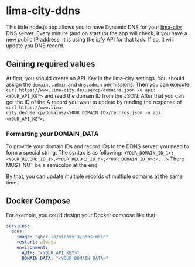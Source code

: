 # lima-city-ddns
This little node.js app allows you to have Dynamic DNS for your [lima-city](https://www.lima-city.de) DNS server.
Every minute (and on startup) the app will check, if you have a new public IP address. It is using the [ipfy](https://www.ipify.org) API for that task. If so, it will update you DNS record.

## Gaining required values
At first, you should create an API-Key in the lima-city settings. You should assign the `domains.admin` and `dns.admin` permissions. Then you can execute `curl https://www.lima-city.de/usercp/domains.json -u api:<YOUR_API_KEY>` and read the domain ID from the JSON. After that you can get the ID of the A record you want to update by reading the response of `curl https://www.lima-city.de/usercp/domains/<YOUR_DOMAIN_ID>/records.json -u api:<YOUR_API_KEY>`.

### Formatting your DOMAIN_DATA
To provide your domain IDs and record IDs to the DDNS server, you need to form a special string. The syntax is as following: `<YOUR_DOMAIN_ID_1>:<YOUR_RECORD_ID_1>,<YOUR_RECORD_ID_n>;<YOUR_DOMAIN_ID_n>:<...>` There MUST NOT be a semicolon at the end!

By that, you can update multiple records of multiple domains at the same time.

## Docker Compose
For example, you could design your Docker compose like that:

```yml
services:
  ddns:
    image: "ghcr.io/minomy13/ddns:main"
    restart: always
    environment:
      AUTH: "<YOUR_API_KEY>"
      DOMAIN_DATA: "<YOUR_DOMAIN_DATA>"
```
